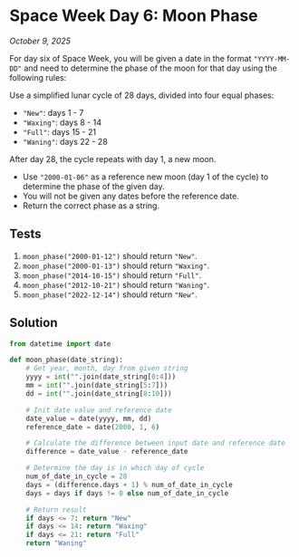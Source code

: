 # Space Week Day 6: Moon Phase
*October 9, 2025*

For day six of Space Week, you will be given a date in the format `"YYYY-MM-DD"` and need to determine the phase of the moon for that day using the following rules:

Use a simplified lunar cycle of 28 days, divided into four equal phases:

- `"New"`: days 1 - 7
- `"Waxing"`: days 8 - 14
- `"Full"`: days 15 - 21
- `"Waning"`: days 22 - 28

After day 28, the cycle repeats with day 1, a new moon.

- Use `"2000-01-06"` as a reference new moon (day 1 of the cycle) to determine the phase of the given day.
- You will not be given any dates before the reference date.
- Return the correct phase as a string.

## Tests

1. `moon_phase("2000-01-12")` should return `"New"`.
2. `moon_phase("2000-01-13")` should return `"Waxing"`.
3. `moon_phase("2014-10-15")` should return `"Full"`.
4. `moon_phase("2012-10-21")` should return `"Waning"`.
5. `moon_phase("2022-12-14")` should return `"New"`.

## Solution

```python
from datetime import date

def moon_phase(date_string):
    # Get year, month, day from given string
    yyyy = int("".join(date_string[0:4]))
    mm = int("".join(date_string[5:7]))
    dd = int("".join(date_string[8:10]))

    # Init date value and reference date
    date_value = date(yyyy, mm, dd)
    reference_date = date(2000, 1, 6)

    # Calculate the difference between input date and reference date
    difference = date_value - reference_date

    # Determine the day is in which day of cycle
    num_of_date_in_cycle = 28
    days = (difference.days + 1) % num_of_date_in_cycle
    days = days if days != 0 else num_of_date_in_cycle

    # Return result
    if days <= 7: return "New"
    if days <= 14: return "Waxing"
    if days <= 21: return "Full"
    return "Waning"
```
